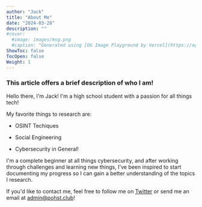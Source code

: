 ```yaml
---
author: "Jack"
title: "About Me"
date: "2024-03-28"
description: ""
#cover:
  #image: images/msg.png
  #caption: "Generated using [OG Image Playground by Vercel](https://og-playground.vercel.app/)"
ShowToc: false
TocOpen: false
Weight: 1
---
```

###  This article offers a brief description of who I am! 

Hello there, I'm Jack! I'm a high school student with a passion for all things tech!

My favorite things to research are:

- OSINT Techiques 

- Social Engineering

- Cybersecurity in General!


I'm a complete beginner at all things cybersecurity, and after working through challenges and learning new things, I've been inspired to start documenting my progress so I can gain a better understanding of the topics I research. 



If you'd like to contact me, feel free to follow me on [Twitter](https://twitter.com/misteritter) or send me an email at [admin@pohst.club](maito:admin@pohst.club)!